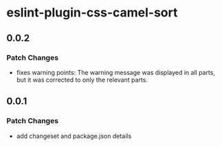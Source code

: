 # eslint-plugin-css-camel-sort

## 0.0.2

### Patch Changes

- fixes warning points: The warning message was displayed in all parts, but it was corrected to only the relevant parts.

## 0.0.1

### Patch Changes

- add changeset and package.json details
